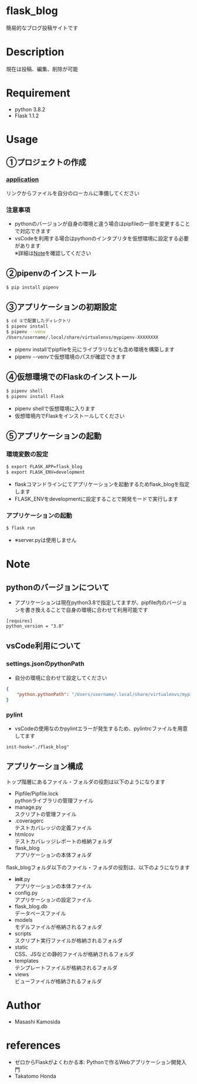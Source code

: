 # flask_blog
簡易的なブログ投稿サイトです  

# Description
現在は投稿、編集、削除が可能  
  
# Requirement 
* python 3.8.2
* Flask 1.1.2
 
# Usage
## ①プロジェクトの作成
### [application](https://github.com/kamorits/study01/tree/feature/Flaskapp/application)  
リンクからファイルを自分のローカルに準備してください 
### 注意事項 

* pythonのバージョンが自身の環境と違う場合はpipfileの一部を変更することで対応できます  
* vsCodeを利用する場合はpythonのインタプリタを仮想環境に設定する必要があります  
  ※詳細は[Note](#note)を確認してください

## ②pipenvのインストール
```bash
$ pip install pipenv
```

## ③アプリケーションの初期設定
```bash
$ cd ①で配置したディレクトリ
$ pipenv install 
$ pipenv --venv
/Users/username/.local/share/virtualenvs/mypipenv-XXXXXXXX
```
* pipenv installでpipfileを元にライブラリなども含め環境を構築します  
* pipenv --venvで仮想環境のパスが確認できます

## ④仮想環境でのFlaskのインストール
```bash
$ pipenv shell
$ pipenv install Flask
```
* pipenv shellで仮想環境に入ります  
* 仮想環境内でFlaskをインストールしてください

## ⑤アプリケーションの起動
### 環境変数の設定
```bash
$ export FLASK_APP=flask_blog
$ export FLASK_ENV=development
```
* flaskコマンドラインにてアプリケーションを起動するためflask_blogを指定します  
* FLASK_ENVをdevelopmentに設定することで開発モードで実行します

### アプリケーションの起動
```bash
$ flask run
```
* ※server.pyは使用しません


# Note
## pythonのバージョンについて
* アプリケーションは現在python3.8で指定してますが、pipfile内のバージョンを書き換えることで自身の環境に合わせて利用可能です
```:Pipfile
[requires]
python_version = "3.8"
```

## vsCode利用について
### settings.jsonのpythonPath
* 自分の環境に合わせて設定してください
```json:.vscode/settings.json
{
    "python.pythonPath": "/Users/username/.local/share/virtualenvs/mypipenv-XXXXXXXX/bin/python"
}
```

### pylint
* vsCodeの使用なのかpylintエラーが発生するため、pylintrcファイルを用意してます
```:pylintrc
init-hook="./flask_blog"
```

## アプリケーション構成
トップ階層にあるファイル・フォルダの役割は以下のようになります 
- Pipfile/Pipfile.lock  
pythonライブラリの管理ファイル 
- manage.py  
スクリプトの管理ファイル 
- .coveragerc  
テストカバレッジの定義ファイル 
- htmlcov  
テストカバレッジレポートの格納フォルダ 
- flask_blog  
アプリケーションの本体フォルダ

flask_blogフォルダ以下のファイル・フォルダの役割は、以下のようになります
-  __init__.py  
アプリケーションの本体ファイル 
- config.py  
アプリケーションの設定ファイル 
- flask_blog.db  
データベースファイル 
- models  
モデルファイルが格納されるフォルダ 
- scripts  
スクリプト実行ファイルが格納されるフォルダ 
- static  
CSS、JSなどの静的ファイルが格納されるフォルダ 
- templates  
テンプレートファイルが格納されるフォルダ 
- views  
ビューファイルが格納されるフォルダ


 
# Author
* Masashi Kamosida
 
# references
* ゼロからFlaskがよくわかる本: Pythonで作るWebアプリケーション開発入門
* Takatomo Honda